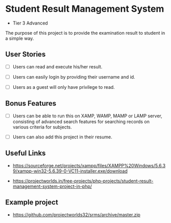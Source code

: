 
# Student Result Management System

- Tier 3 Advanced
                                                                             
The purpose of this project is to provide the examination result to student in a simple way.


## User Stories

- [ ]  Users can read and execute his/her result.
- [ ]  Users can easily login by providing their username and id.
- [ ]  Users as a guest will only have privilege to read.


## Bonus Features

- [ ]  Users can be able to run this on XAMP, WAMP, MAMP or LAMP server, consisting of advanced search features for searching records on various criteria for subjects.
- [ ]  Users can also add this project in their resume.


## Useful Links

- https://sourceforge.net/projects/xampp/files/XAMPP%20Windows/5.6.39/xampp-win32-5.6.39-0-VC11-installer.exe/download

- https://projectworlds.in/free-projects/php-projects/student-result-management-system-project-in-php/


## Example project

- https://github.com/projectworlds32/srms/archive/master.zip






